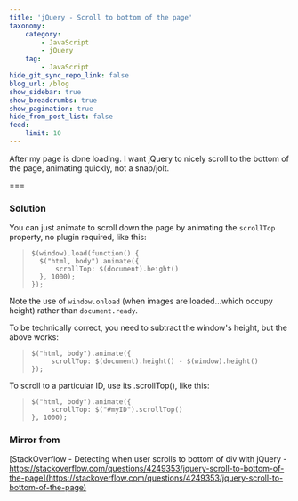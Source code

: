 ```yaml
---
title: 'jQuery - Scroll to bottom of the page'
taxonomy:
    category:
        - JavaScript
        - jQuery
    tag:
        - JavaScript
hide_git_sync_repo_link: false
blog_url: /blog
show_sidebar: true
show_breadcrumbs: true
show_pagination: true
hide_from_post_list: false
feed:
    limit: 10
---
```


After my page is done loading. I want jQuery to nicely scroll to the bottom of the page, animating quickly, not a snap/jolt.

===

### Solution

You can just animate to scroll down the page by animating the `scrollTop` property, no plugin required, like this:

>     $(window).load(function() {
>       $("html, body").animate({
>           scrollTop: $(document).height()
>       }, 1000);
>     });

Note the use of `window.onload` (when images are loaded...which occupy height) rather than `document.ready`.

To be technically correct, you need to subtract the window's height, but the above works:

>     $("html, body").animate({
>          scrollTop: $(document).height() - $(window).height()
>     });

To scroll to a particular ID, use its .scrollTop(), like this:

>     $("html, body").animate({
>          scrollTop: $("#myID").scrollTop()
>     }, 1000);

### Mirror from
[StackOverflow - Detecting when user scrolls to bottom of div with jQuery - https://stackoverflow.com/questions/4249353/jquery-scroll-to-bottom-of-the-page](https://stackoverflow.com/questions/4249353/jquery-scroll-to-bottom-of-the-page)